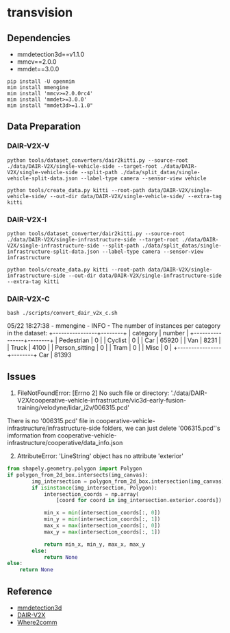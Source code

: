 # transvision

## Dependencies

+ mmdetection3d==v1.1.0
+ mmcv==2.0.0
+ mmdet==3.0.0

```shell
pip install -U openmim
mim install mmengine
mim install 'mmcv>=2.0.0rc4'
mim install 'mmdet>=3.0.0'
mim install "mmdet3d>=1.1.0"
```

## Data Preparation

### DAIR-V2X-V

```shell
python tools/dataset_converters/dair2kitti.py --source-root ./data/DAIR-V2X/single-vehicle-side --target-root ./data/DAIR-V2X/single-vehicle-side --split-path ./data/split_datas/single-vehicle-split-data.json --label-type camera --sensor-view vehicle

python tools/create_data.py kitti --root-path data/DAIR-V2X/single-vehicle-side/ --out-dir data/DAIR-V2X/single-vehicle-side/ --extra-tag kitti
```

### DAIR-V2X-I

```shell
python tools/dataset_converter/dair2kitti.py --source-root ./data/DAIR-V2X/single-infrastructure-side --target-root ./data/DAIR-V2X/single-infrastructure-side --split-path ./data/split_datas/single-infrastructure-split-data.json --label-type camera --sensor-view infrastructure

python tools/create_data.py kitti --root-path data/DAIR-V2X/single-infrastructure-side --out-dir data/DAIR-V2X/single-infrastructure-side --extra-tag kitti
```

### DAIR-V2X-C

```shell
bash ./scripts/convert_dair_v2x_c.sh
```

05/22 18:27:38 - mmengine - INFO - The number of instances per category in the dataset:
+----------------+--------+
| category       | number |
+----------------+--------+
| Pedestrian     | 0      |
| Cyclist        | 0      |
| Car            | 65920  |
| Van            | 8231   |
| Truck          | 4100   |
| Person_sitting | 0      |
| Tram           | 0      |
| Misc           | 0      |
+----------------+--------+
Car            | 81393


## Issues

1. FileNotFoundError: [Errno 2] No such file or directory: './data/DAIR-V2X/cooperative-vehicle-infrastructure/vic3d-early-fusion-training/velodyne/lidar_i2v/006315.pcd'

There is no '006315.pcd' file in cooperative-vehicle-infrastructure/infrastructure-side folders, we can just delete '006315.pcd''s imformation from cooperative-vehicle-infrastructure/cooperative/data_info.json

2. AttributeError: 'LineString' object has no attribute 'exterior'

```python
from shapely.geometry.polygon import Polygon
if polygon_from_2d_box.intersects(img_canvas):
        img_intersection = polygon_from_2d_box.intersection(img_canvas)
        if isinstance(img_intersection, Polygon):
            intersection_coords = np.array(
                [coord for coord in img_intersection.exterior.coords])

            min_x = min(intersection_coords[:, 0])
            min_y = min(intersection_coords[:, 1])
            max_x = max(intersection_coords[:, 0])
            max_y = max(intersection_coords[:, 1])

            return min_x, min_y, max_x, max_y
        else:
            return None
else:
	return None
```

## Reference

+ [mmdetection3d](https://github.com/open-mmlab/mmdetection3d)
+ [DAIR-V2X](https://github.com/AIR-THU/DAIR-V2X)
+ [Where2comm](https://github.com/MediaBrain-SJTU/Where2comm)